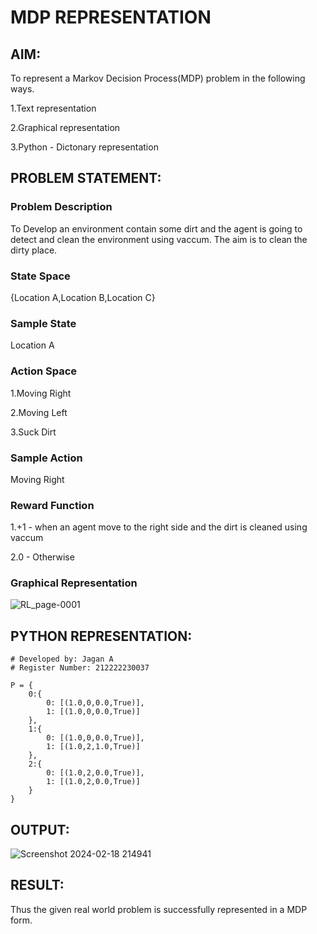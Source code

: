 # MDP REPRESENTATION

## AIM:
To represent a Markov Decision Process(MDP) problem in the following ways.

1.Text representation

2.Graphical representation

3.Python - Dictonary representation

## PROBLEM STATEMENT:

### Problem Description
To Develop an environment contain some dirt and the agent is going to detect and clean the environment using vaccum. The aim is to clean the dirty place.

### State Space
{Location A,Location B,Location C}

### Sample State
Location A

### Action Space

1.Moving Right

2.Moving Left

3.Suck Dirt

### Sample Action

Moving Right

### Reward Function
1.+1 - when an agent move to the right side and the dirt is cleaned using vaccum 

2.0 - Otherwise
### Graphical Representation
![RL_page-0001](https://github.com/Dhanudhanaraj/mdp-representation/assets/119218812/c9c5fc75-92d5-4db0-a372-212edbb438c1)

## PYTHON REPRESENTATION:
```
# Developed by: Jagan A
# Register Number: 212222230037

P = {
    0:{
        0: [(1.0,0,0.0,True)],
        1: [(1.0,0,0.0,True)]
    },
    1:{
        0: [(1.0,0,0.0,True)],
        1: [(1.0,2,1.0,True)]
    },
    2:{
        0: [(1.0,2,0.0,True)],
        1: [(1.0,2,0.0,True)]
    }
}

```
## OUTPUT:
![Screenshot 2024-02-18 214941](https://github.com/Dhanudhanaraj/mdp-representation/assets/119218812/6eba07da-65b4-497d-92fd-426e48a17985)


## RESULT:
Thus the given real world problem is successfully represented in a MDP form.

